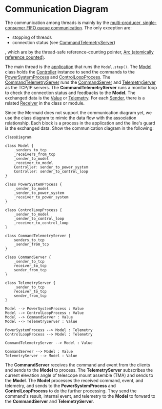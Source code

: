 # Communication Diagram

The communication among threads is mainly by the [multi-producer, single-consumer FIFO queue communication](https://doc.rust-lang.org/std/sync/mpsc/index.html).
The only exception are:

- stopping of threads
- connection status (see [CommandTelemetryServer](../src/interface/command_telemetry_server.rs))

, which are by the thread-safe reference-counting pointer, [Arc (atomically reference counted)](https://doc.rust-lang.org/std/sync/struct.Arc.html).

The main thread is the [application](../src/application.rs) that runs the `Model.step()`.
The [Model](../src/model.rs) class holds the [Controller](../src/controller.rs) instance to send the commands to the [PowerSystemProcess](../src/power/power_system_process.rs) and [ControlLoopProcess](../src/control/control_loop_process.rs).
The [CommandTelemetryServer](../src/interface/command_telemetry_server.rs) runs the [CommandServer](../src/interface/command_server.rs) and [TelemetryServer](../src/interface/telemetry_server.rs) as the TCP/IP servers.
The **CommandTelemetryServer** runs a monitor loop to check the connection status and feedbacks to the **Model**.
The exchanged data is the [Value](https://docs.rs/serde_json/latest/serde_json/value/index.html) or [Telemetry](../src/telemetry/telemetry.rs).
For each [Sender](https://doc.rust-lang.org/std/sync/mpsc/struct.Sender.html), there is a related [Receiver](https://doc.rust-lang.org/std/sync/mpsc/struct.Receiver.html) in the class or module.

Since the Mermaid does not support the communication diagram yet, we use the class diagram to mimic the data flow with the association relationship.
Each block is a process in the application and the line's guard is the exchanged data.
Show the communication diagram in the following:

```mermaid
classDiagram

class Model {
    _senders_to_tcp
    _receivers_from_tcp
    _sender_to_model
    _receiver_to_model
    Controller: sender_to_power_system
    Controller: sender_to_control_loop
}

class PowerSystemProcess {
    _sender_to_model
    _sender_to_power_system
    _receiver_to_power_system
}

class ControlLoopProcess {
    _sender_to_model
    _sender_to_control_loop
    _receiver_to_control_loop
}

class CommandTelemetryServer {
    senders_to_tcp
    _sender_from_tcp
}

class CommandServer {
    _sender_to_tcp
    receiver_to_tcp
    sender_from_tcp
}

class TelemetryServer {
    _sender_to_tcp
    receiver_to_tcp
    sender_from_tcp
}

Model --> PowerSystemProcess : Value
Model --> ControlLoopProcess : Value
Model --> CommandServer : Value
Model --> TelemetryServer : Value

PowerSystemProcess --> Model : Telemetry
ControlLoopProcess --> Model : Telemetry

CommandTelemetryServer --> Model : Value

CommandServer --> Model : Value
TelemetryServer --> Model : Value
```

The **CommandServer** receives the command and event from the clients and sends to the **Model** to process.
The **TelemetryServer** subscribes the current elevation angle of telescope mount assemble (TMA) and sends to the **Model**.
The **Model** processes the received command, event, and telemetry, and sends to the **PowerSystemProcess** and **ControlLoopProcess** to do the further processing.
They send the command's result, internal event, and telemetry to the **Model** to forward to the **CommandServer** and **TelemetryServer**.
